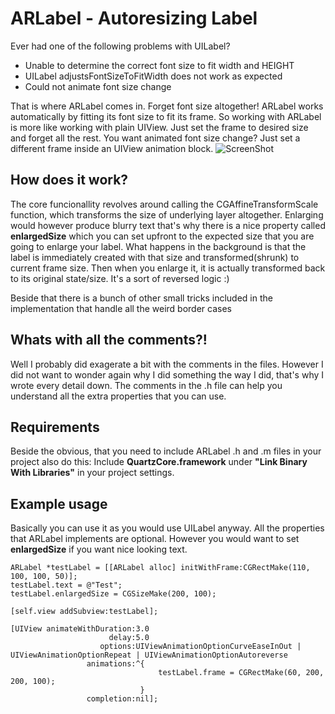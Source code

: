 ARLabel - Autoresizing Label
=============================

Ever had one of the following problems with UILabel?

- Unable to determine the correct font size to fit width and HEIGHT
- UILabel adjustsFontSizeToFitWidth does not work as expected
- Could not animate font size change

That is where ARLabel comes in. Forget font size altogether! ARLabel works automatically by fitting its font size to fit its frame. So working with ARLabel is more like working with plain UIView. Just set the frame to desired size and forget all the rest. You want animated font size change? Just set a different frame inside an UIView animation block.
![ScreenShot](https://raw.github.com/ivankovacevic/ARLabel/master/screenshot.png)

## How does it work? ##

The core funcionallity revolves around calling the CGAffineTransformScale function, which transforms the size of underlying layer altogether. Enlarging would however produce blurry text that's why there is a nice property called **enlargedSize** which you can set upfront to the expected size that you are going to enlarge your label. What happens in the background is that the label is immediately created with that size and transformed(shrunk) to current frame size. Then when you enlarge it, it is actually transformed back to its original state/size. It's a sort of reversed logic :)

Beside that there is a bunch of other small tricks included in the implementation that handle all the weird border cases

## Whats with all the comments?! ##

Well I probably did exagerate a bit with the comments in the files. However I did not want to wonder again why I did something the way I did, that's why I wrote every detail down. The comments in the .h file can help you understand all the extra properties that you can use.

## Requirements ##

Beside the obvious, that you need to include ARLabel .h and .m files in your project also do this: 
Include **QuartzCore.framework** under **"Link Binary With Libraries"** in your project settings.


## Example usage ##

Basically you can use it as you would use UILabel anyway. All the properties that ARLabel implements are optional.
However you would want to set **enlargedSize** if you want nice looking text.

```objc
ARLabel *testLabel = [[ARLabel alloc] initWithFrame:CGRectMake(110, 100, 100, 50)];
testLabel.text = @"Test";
testLabel.enlargedSize = CGSizeMake(200, 100);

[self.view addSubview:testLabel];

[UIView animateWithDuration:3.0
                      delay:5.0
                    options:UIViewAnimationOptionCurveEaseInOut | UIViewAnimationOptionRepeat | UIViewAnimationOptionAutoreverse
                 animations:^{
                                 testLabel.frame = CGRectMake(60, 200, 200, 100);
                             }
                 completion:nil];
```

